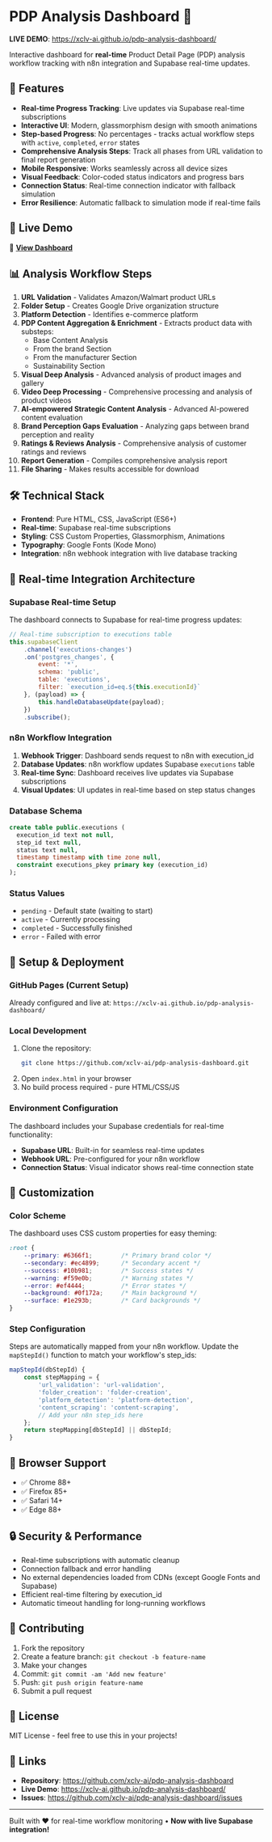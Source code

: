 # PDP Analysis Dashboard 🚀

**LIVE DEMO**: https://xclv-ai.github.io/pdp-analysis-dashboard/

Interactive dashboard for **real-time** Product Detail Page (PDP) analysis workflow tracking with n8n integration and Supabase real-time updates.

## 🌟 Features

- **Real-time Progress Tracking**: Live updates via Supabase real-time subscriptions
- **Interactive UI**: Modern, glassmorphism design with smooth animations
- **Step-based Progress**: No percentages - tracks actual workflow steps with `active`, `completed`, `error` states
- **Comprehensive Analysis Steps**: Track all phases from URL validation to final report generation
- **Mobile Responsive**: Works seamlessly across all device sizes
- **Visual Feedback**: Color-coded status indicators and progress bars
- **Connection Status**: Real-time connection indicator with fallback simulation
- **Error Resilience**: Automatic fallback to simulation mode if real-time fails

## 🎯 Live Demo

🔗 **[View Dashboard](https://xclv-ai.github.io/pdp-analysis-dashboard/)**

## 📊 Analysis Workflow Steps

1. **URL Validation** - Validates Amazon/Walmart product URLs
2. **Folder Setup** - Creates Google Drive organization structure
3. **Platform Detection** - Identifies e-commerce platform
4. **PDP Content Aggregation & Enrichment** - Extracts product data with substeps:
   - Base Content Analysis
   - From the brand Section
   - From the manufacturer Section
   - Sustainability Section
5. **Visual Deep Analysis** - Advanced analysis of product images and gallery
6. **Video Deep Processing** - Comprehensive processing and analysis of product videos
7. **AI-empowered Strategic Content Analysis** - Advanced AI-powered content evaluation
8. **Brand Perception Gaps Evaluation** - Analyzing gaps between brand perception and reality
9. **Ratings & Reviews Analysis** - Comprehensive analysis of customer ratings and reviews
10. **Report Generation** - Compiles comprehensive analysis report
11. **File Sharing** - Makes results accessible for download

## 🛠️ Technical Stack

- **Frontend**: Pure HTML, CSS, JavaScript (ES6+)
- **Real-time**: Supabase real-time subscriptions
- **Styling**: CSS Custom Properties, Glassmorphism, Animations
- **Typography**: Google Fonts (Kode Mono)
- **Integration**: n8n webhook integration with live database tracking

## 🔧 Real-time Integration Architecture

### Supabase Real-time Setup
The dashboard connects to Supabase for real-time progress updates:

```javascript
// Real-time subscription to executions table
this.supabaseClient
    .channel('executions-changes')
    .on('postgres_changes', {
        event: '*',
        schema: 'public', 
        table: 'executions',
        filter: `execution_id=eq.${this.executionId}`
    }, (payload) => {
        this.handleDatabaseUpdate(payload);
    })
    .subscribe();
```

### n8n Workflow Integration
1. **Webhook Trigger**: Dashboard sends request to n8n with execution_id
2. **Database Updates**: n8n workflow updates Supabase `executions` table
3. **Real-time Sync**: Dashboard receives live updates via Supabase subscriptions
4. **Visual Updates**: UI updates in real-time based on step status changes

### Database Schema
```sql
create table public.executions (
  execution_id text not null,
  step_id text null,
  status text null,
  timestamp timestamp with time zone null,
  constraint executions_pkey primary key (execution_id)
);
```

### Status Values
- `pending` - Default state (waiting to start)
- `active` - Currently processing
- `completed` - Successfully finished
- `error` - Failed with error

## 🚀 Setup & Deployment

### GitHub Pages (Current Setup)
Already configured and live at: `https://xclv-ai.github.io/pdp-analysis-dashboard/`

### Local Development
1. Clone the repository:
   ```bash
   git clone https://github.com/xclv-ai/pdp-analysis-dashboard.git
   ```
2. Open `index.html` in your browser
3. No build process required - pure HTML/CSS/JS

### Environment Configuration
The dashboard includes your Supabase credentials for real-time functionality:
- **Supabase URL**: Built-in for seamless real-time updates
- **Webhook URL**: Pre-configured for your n8n workflow
- **Connection Status**: Visual indicator shows real-time connection state

## 🎨 Customization

### Color Scheme
The dashboard uses CSS custom properties for easy theming:

```css
:root {
    --primary: #6366f1;        /* Primary brand color */
    --secondary: #ec4899;      /* Secondary accent */
    --success: #10b981;        /* Success states */
    --warning: #f59e0b;        /* Warning states */
    --error: #ef4444;          /* Error states */
    --background: #0f172a;     /* Main background */
    --surface: #1e293b;        /* Card backgrounds */
}
```

### Step Configuration
Steps are automatically mapped from your n8n workflow. Update the `mapStepId()` function to match your workflow's step_ids:

```javascript
mapStepId(dbStepId) {
    const stepMapping = {
        'url_validation': 'url-validation',
        'folder_creation': 'folder-creation',
        'platform_detection': 'platform-detection',
        'content_scraping': 'content-scraping',
        // Add your n8n step_ids here
    };
    return stepMapping[dbStepId] || dbStepId;
}
```

## 📱 Browser Support

- ✅ Chrome 88+
- ✅ Firefox 85+
- ✅ Safari 14+
- ✅ Edge 88+

## 🔒 Security & Performance

- Real-time subscriptions with automatic cleanup
- Connection fallback and error handling
- No external dependencies loaded from CDNs (except Google Fonts and Supabase)
- Efficient real-time filtering by execution_id
- Automatic timeout handling for long-running workflows

## 🤝 Contributing

1. Fork the repository
2. Create a feature branch: `git checkout -b feature-name`
3. Make your changes
4. Commit: `git commit -am 'Add new feature'`
5. Push: `git push origin feature-name`
6. Submit a pull request

## 📄 License

MIT License - feel free to use this in your projects!

## 🔗 Links

- **Repository**: https://github.com/xclv-ai/pdp-analysis-dashboard
- **Live Demo**: https://xclv-ai.github.io/pdp-analysis-dashboard/
- **Issues**: https://github.com/xclv-ai/pdp-analysis-dashboard/issues

---

Built with ❤️ for real-time workflow monitoring • **Now with live Supabase integration!**
